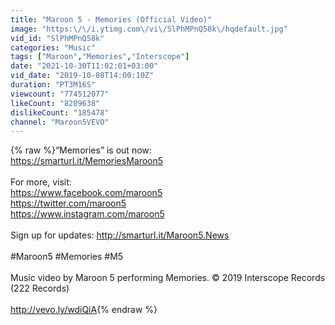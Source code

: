 ```yaml
---
title: "Maroon 5 - Memories (Official Video)"
image: "https:\/\/i.ytimg.com\/vi\/SlPhMPnQ58k\/hqdefault.jpg"
vid_id: "SlPhMPnQ58k"
categories: "Music"
tags: ["Maroon","Memories","Interscope"]
date: "2021-10-30T11:02:01+03:00"
vid_date: "2019-10-08T14:00:10Z"
duration: "PT3M16S"
viewcount: "774512077"
likeCount: "8209638"
dislikeCount: "185478"
channel: "Maroon5VEVO"
---
```

{% raw %}“Memories” is out now:<br /><a rel="nofollow" target="blank" href="https://smarturl.it/MemoriesMaroon5">https://smarturl.it/MemoriesMaroon5</a><br /><br />For more, visit:<br /><a rel="nofollow" target="blank" href="https://www.facebook.com/maroon5">https://www.facebook.com/maroon5</a><br /><a rel="nofollow" target="blank" href="https://twitter.com/maroon5">https://twitter.com/maroon5</a><br /><a rel="nofollow" target="blank" href="https://www.instagram.com/maroon5">https://www.instagram.com/maroon5</a><br /><br />Sign up for updates: <a rel="nofollow" target="blank" href="http://smarturl.it/Maroon5.News">http://smarturl.it/Maroon5.News</a><br /><br />#Maroon5 #Memories #M5<br /><br />Music video by Maroon 5 performing Memories. © 2019 Interscope Records (222 Records)<br /><br /><a rel="nofollow" target="blank" href="http://vevo.ly/wdiQiA">http://vevo.ly/wdiQiA</a>{% endraw %}
